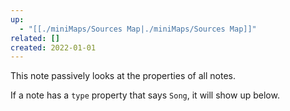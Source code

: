 ```yaml
---
up:
  - "[[./miniMaps/Sources Map|./miniMaps/Sources Map]]"
related: []
created: 2022-01-01
---
```

This note passively looks at the properties of all notes.

If a note has a `type` property that says `Song`, it will show up below.
